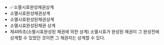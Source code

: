 - ✅소멸시효완성채권상계
- 소멸시효완성채권상계
- 소멸시효완성된채권상계
- 소멸시효완성된채권 상계
- 제495조(소멸시효완성된 채권에 의한 상계) 소멸시효가 완성된 채권이 그 완성전에 상계할 수 있었던 것이면 그 채권자는 상계할 수 있다.